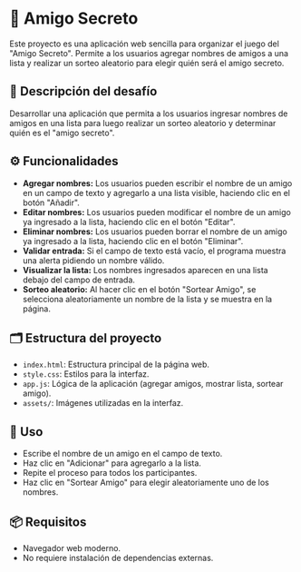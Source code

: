 # 🎁 Amigo Secreto

Este proyecto es una aplicación web sencilla para organizar el juego del "Amigo Secreto". Permite a los usuarios agregar nombres de amigos a una lista y realizar un sorteo aleatorio para elegir quién será el amigo secreto.

## 📝 Descripción del desafío
Desarrollar una aplicación que permita a los usuarios ingresar nombres de amigos en una lista para luego realizar un sorteo aleatorio y determinar quién es el "amigo secreto".

## ⚙️ Funcionalidades
- **Agregar nombres:** Los usuarios pueden escribir el nombre de un amigo en un campo de texto y agregarlo a una lista visible, haciendo clic en el botón "Añadir".
- **Editar nombres:** Los usuarios pueden modificar el nombre de un amigo ya ingresado a la lista, haciendo clic en el botón "Editar".
- **Eliminar nombres:** Los usuarios pueden borrar el nombre de un amigo ya ingresado a la lista, haciendo clic en el botón "Eliminar".
- **Validar entrada:** Si el campo de texto está vacío, el programa muestra una alerta pidiendo un nombre válido.
- **Visualizar la lista:** Los nombres ingresados aparecen en una lista debajo del campo de entrada.
- **Sorteo aleatorio:** Al hacer clic en el botón "Sortear Amigo", se selecciona aleatoriamente un nombre de la lista y se muestra en la página.

## 🗂️ Estructura del proyecto
- `index.html`: Estructura principal de la página web.
- `style.css`: Estilos para la interfaz.
- `app.js`: Lógica de la aplicación (agregar amigos, mostrar lista, sortear amigo).
- `assets/`: Imágenes utilizadas en la interfaz.

## 🚀 Uso
- Escribe el nombre de un amigo en el campo de texto.
- Haz clic en "Adicionar" para agregarlo a la lista.
- Repite el proceso para todos los participantes.
- Haz clic en "Sortear Amigo" para elegir aleatoriamente uno de los nombres.

## 📦 Requisitos
- Navegador web moderno.
- No requiere instalación de dependencias externas.




